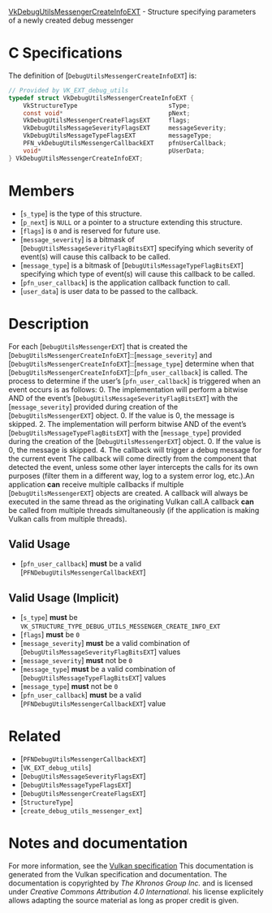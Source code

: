 [VkDebugUtilsMessengerCreateInfoEXT](https://www.khronos.org/registry/vulkan/specs/1.3-extensions/man/html/VkDebugUtilsMessengerCreateInfoEXT.html) - Structure specifying parameters of a newly created debug messenger

# C Specifications
The definition of [`DebugUtilsMessengerCreateInfoEXT`] is:
```c
// Provided by VK_EXT_debug_utils
typedef struct VkDebugUtilsMessengerCreateInfoEXT {
    VkStructureType                         sType;
    const void*                             pNext;
    VkDebugUtilsMessengerCreateFlagsEXT     flags;
    VkDebugUtilsMessageSeverityFlagsEXT     messageSeverity;
    VkDebugUtilsMessageTypeFlagsEXT         messageType;
    PFN_vkDebugUtilsMessengerCallbackEXT    pfnUserCallback;
    void*                                   pUserData;
} VkDebugUtilsMessengerCreateInfoEXT;
```

# Members
- [`s_type`] is the type of this structure.
- [`p_next`] is `NULL` or a pointer to a structure extending this structure.
- [`flags`] is `0` and is reserved for future use.
- [`message_severity`] is a bitmask of [`DebugUtilsMessageSeverityFlagBitsEXT`] specifying which severity of event(s) will cause this callback to be called.
- [`message_type`] is a bitmask of [`DebugUtilsMessageTypeFlagBitsEXT`] specifying which type of event(s) will cause this callback to be called.
- [`pfn_user_callback`] is the application callback function to call.
- [`user_data`] is user data to be passed to the callback.

# Description
For each [`DebugUtilsMessengerEXT`] that is created the
[`DebugUtilsMessengerCreateInfoEXT`]::[`message_severity`] and
[`DebugUtilsMessengerCreateInfoEXT`]::[`message_type`] determine when
that [`DebugUtilsMessengerCreateInfoEXT`]::[`pfn_user_callback`] is
called.
The process to determine if the user’s [`pfn_user_callback`] is triggered
when an event occurs is as follows:
0. The implementation will perform a bitwise AND of the event’s [`DebugUtilsMessageSeverityFlagBitsEXT`] with the [`message_severity`] provided during creation of the [`DebugUtilsMessengerEXT`] object.  0. If the value is 0, the message is skipped. 
2. The implementation will perform bitwise AND of the event’s [`DebugUtilsMessageTypeFlagBitsEXT`] with the [`message_type`] provided during the creation of the [`DebugUtilsMessengerEXT`] object.  0. If the value is 0, the message is skipped. 
4. The callback will trigger a debug message for the current event
The callback will come directly from the component that detected the event,
unless some other layer intercepts the calls for its own purposes (filter
them in a different way, log to a system error log, etc.).An application  **can**  receive multiple callbacks if multiple
[`DebugUtilsMessengerEXT`] objects are created.
A callback will always be executed in the same thread as the originating
Vulkan call.A callback  **can**  be called from multiple threads simultaneously (if the
application is making Vulkan calls from multiple threads).
## Valid Usage
-  [`pfn_user_callback`] **must**  be a valid [`PFNDebugUtilsMessengerCallbackEXT`]

## Valid Usage (Implicit)
-  [`s_type`] **must**  be `VK_STRUCTURE_TYPE_DEBUG_UTILS_MESSENGER_CREATE_INFO_EXT`
-  [`flags`] **must**  be `0`
-  [`message_severity`] **must**  be a valid combination of [`DebugUtilsMessageSeverityFlagBitsEXT`] values
-  [`message_severity`] **must**  not be `0`
-  [`message_type`] **must**  be a valid combination of [`DebugUtilsMessageTypeFlagBitsEXT`] values
-  [`message_type`] **must**  not be `0`
-  [`pfn_user_callback`] **must**  be a valid [`PFNDebugUtilsMessengerCallbackEXT`] value

# Related
- [`PFNDebugUtilsMessengerCallbackEXT`]
- [`VK_EXT_debug_utils`]
- [`DebugUtilsMessageSeverityFlagsEXT`]
- [`DebugUtilsMessageTypeFlagsEXT`]
- [`DebugUtilsMessengerCreateFlagsEXT`]
- [`StructureType`]
- [`create_debug_utils_messenger_ext`]

# Notes and documentation
For more information, see the [Vulkan specification](https://www.khronos.org/registry/vulkan/specs/1.3-extensions/html/vkspec.html)
This documentation is generated from the Vulkan specification and documentation.
The documentation is copyrighted by *The Khronos Group Inc.* and is licensed under *Creative Commons Attribution 4.0 International*.
his license explicitely allows adapting the source material as long as proper credit is given.
        